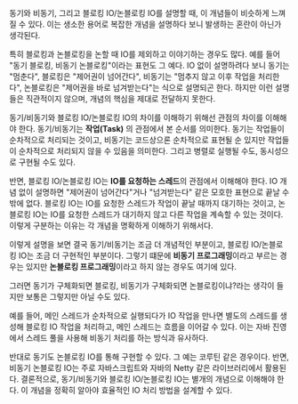 동기와 비동기, 그리고 블로킹 IO/논블로킹 IO를 설명할 때, 이 개념들이 비슷하게 느껴질 수 있다. 이는 생소한 용어로 복잡한 개념을 설명하다 보니 발생하는 혼란이 아닌가 생각된다.

특히 블로킹과 논블로킹을 논할 때 IO를 제외하고 이야기하는 경우도 많다. 예를 들어 "동기 블로킹, 비동기 논블로킹"이라는 표현도 그 예다.
IO 없이 설명하려다 보니 동기는 "멈춘다", 블로킹은 "제어권이 넘어간다", 비동기는 "멈추지 않고 이후 작업을 처리한다", 논블로킹은 "제어권을 바로 넘겨받는다"는 식으로 설명되곤 한다. 하지만 이런 설명들은 직관적이지 않으며, 개념의 핵심을 제대로 전달하지 못한다.

동기/비동기와 블로킹 IO/논블로킹 IO의 차이를 이해하기 위해선 관점의 차이를 이해해야 한다.
동기/비동기는 **작업(Task)** 의 관점에서 본 순서를 의미한다. 동기는 작업들이 순차적으로 처리되는 것이고, 비동기는 코드상으론 순차적으로 표현될 순 있지만 작업들이 순차적으로 처리되지 않을 수 있음을 의미한다. 그리고 병렬로 실행될 수도, 동시성으로 구현될 수도 있다.

반면, 블로킹 IO/논블로킹 IO는 **IO를 요청하는 스레드**의 관점에서 이해해야 한다. IO 개념 없이 설명하면 "제어권이 넘어간다"거나 "넘겨받는다" 같은 모호한 표현으로 끝날 수밖에 없다. 블로킹 IO는 IO를 요청한 스레드가 작업이 끝날 때까지 대기하는 것이고, 논블로킹 IO는 IO를 요청한 스레드가 대기하지 않고 다른 작업을 계속할 수 있는 것이다.
이렇게 구분하는 이유는 각 개념을 명확하게 이해하기 위해서다.

이렇게 설명을 보면 결국 동기/비동기는 조금 더 개념적인 부분이고, 블로킹 IO/논블로킹 IO는 조금 더 구현적인 부분이다. 그렇기 떄문에 **비동기 프로그래밍**이라고 부르는 경우는 있지만 **논블로킹 프로그래밍**이라고 하지 않는 경우도 여기에 있다.

그러면 동기가 구체화되면 블로킹, 비동기가 구체화되면 논블로킹이냐?라는 생각이 들지만 보통은 그렇지만 아닐 수도 있다.

예를 들어, 메인 스레드가 순차적으로 실행되다가 IO 작업을 만나면 별도의 스레드를 생성해 블로킹 IO 작업을 처리하고, 메인 스레드는 흐름을 이어갈 수 있다. 이는 자바 진영에서 스레드 풀을 사용해 비동기 처리를 하는 방식과 유사하다.

반대로 동기도 논블로킹 IO를 통해 구현할 수 있다. 그 예는 코루틴 같은 경우이다.
반면, 비동기 논블로킹 IO는 주로 자바스크립트와 자바의 Netty 같은 라이브러리에서 활용된다.
결론적으로, 동기/비동기와 블로킹 IO/논블로킹 IO는 별개의 개념으로 이해해야 한다. 이 개념을 정확히 알아야 효율적인 IO 처리 방법을 설계할 수 있다.
